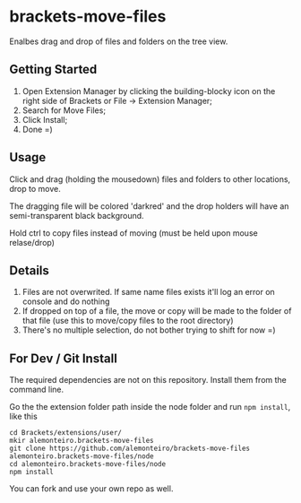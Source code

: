 brackets-move-files
=========================

Enalbes drag and drop of files and folders on the tree view.

## Getting Started ##

1. Open Extension Manager by clicking the building-blocky icon on the right side of Brackets or File -> Extension Manager;
2. Search for Move Files;
3. Click Install;
4. Done =)

## Usage ## 

Click and drag (holding the mousedown) files and folders to other locations, drop to move.

The dragging file will be colored 'darkred' and the drop holders will have an semi-transparent black background.

Hold ctrl to copy files instead of moving (must be held upon mouse relase/drop)

## Details ##

1. Files are not overwrited. If same name files exists it'll log an error on console and do nothing
2. If dropped on top of a file, the move or copy will be made to the folder of that file (use this to move/copy files to the root directory)
3. There's no multiple selection, do not bother trying to shift for now =)

## For Dev / Git Install ##

The required dependencies are not on this repository. Install them from the command line.

Go the the extension folder path inside the node folder and run `npm install`, like this

```
cd Brackets/extensions/user/
mkir alemonteiro.brackets-move-files
git clone https://github.com/alemonteiro/brackets-move-files alemonteiro.brackets-move-files/node
cd alemonteiro.brackets-move-files/node
npm install
```

You can fork and use your own repo as well.


